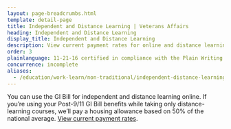 ```yaml
---
layout: page-breadcrumbs.html
template: detail-page
title: Independent and Distance Learning | Veterans Affairs
heading: Independent and Distance Learning
display_title: Independent and Distance Learning
description: View current payment rates for online and distance learning courses you can get money for under the Post 9/11 GI Bill. If you're using GI Bill benefits to pay for online or distance learning courses, you can also get a housing allowance based on 50% of the national average. 
order: 3
plainlanguage: 11-21-16 certified in compliance with the Plain Writing Act
concurrence: incomplete
aliases:
  - /education/work-learn/non-traditional/independent-distance-learning/
---
```


<div class="va-introtext">

You can use the GI Bill for independent and distance learning online. If you’re using your Post-9/11 GI Bill benefits while taking only distance-learning courses, we’ll pay a housing allowance based on 50% of the national average. [View current payment rates](https://www.benefits.va.gov/gibill/resources/benefits_resources/rate_tables.asp).

</div>
